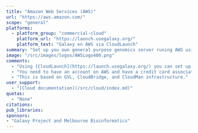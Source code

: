 ```yaml
---
title: "Amazon Web Services (AWS)"
url: "https://aws.amazon.com/"
scope: "general"
platforms:
  - platform_group: "commercial-cloud"
    platform_url: "https://launch.usegalaxy.org/"
    platform_text: "Galaxy on AWS via CloudLaunch"
summary: "Set up you own general purpose genomics server runing AWS using GVL and CloudMan."
image: "/src/images/logos/AWSLogo400.png"
comments:
  - "Using [CloudLaunch](https://launch.usegalaxy.org/) you can set up your own dynamically scalable Galaxy Server in less than 10 minutes."
  - "You need to have an account on AWS and have a credit card associated with that account."
  - "This is based on GVL, CloudBridge, and CloudMan infrastructure."
user_support:
  - "[Cloud documentation](/src/cloud/index.md)"
quotas:
  - "None"
citations:
pub_libraries:
sponsors:
- "Galaxy Project and Melbourne Bioinformatics"
---
```

